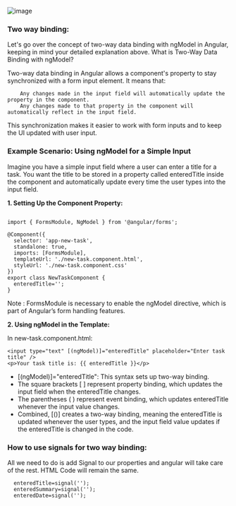 ![image](https://github.com/user-attachments/assets/1682349b-5baa-47e6-a3a4-58e4c18db793)

### Two way binding:
Let's go over the concept of two-way data binding with ngModel in Angular, keeping in mind your detailed explanation above.
What is Two-Way Data Binding with ngModel?

Two-way data binding in Angular allows a component's property to stay synchronized with a form input element. It means that:
```
    Any changes made in the input field will automatically update the property in the component.
    Any changes made to that property in the component will automatically reflect in the input field.
```

This synchronization makes it easier to work with form inputs and to keep the UI updated with user input.

### Example Scenario: Using ngModel for a Simple Input

Imagine you have a simple input field where a user can enter a title for a task. You want the title to be stored in a property called enteredTitle inside the component and automatically update every time the user types into the input field.

**1. Setting Up the Component Property:**
```

import { FormsModule, NgModel } from '@angular/forms';

@Component({
  selector: 'app-new-task',
  standalone: true,
  imports: [FormsModule],
  templateUrl: './new-task.component.html',
  styleUrl: './new-task.component.css'
})
export class NewTaskComponent {
  enteredTitle='';
}
```
Note : FormsModule is necessary to enable the ngModel directive, which is part of Angular’s form handling features.

**2. Using ngModel in the Template:**


In new-task.component.html:

```
<input type="text" [(ngModel)]="enteredTitle" placeholder="Enter task title" />
<p>Your task title is: {{ enteredTitle }}</p>
```
- [(ngModel)]="enteredTitle": This syntax sets up two-way binding.
- The square brackets [ ] represent property binding, which updates the input field when the enteredTitle changes.
- The parentheses ( ) represent event binding, which updates enteredTitle whenever the input value changes.
- Combined, [()] creates a two-way binding, meaning the enteredTitle is updated whenever the user types, and the input field value updates if the enteredTitle is changed in the code.


### How to use signals for two way binding:

All we need to do is add Signal to our properties and angular will take care of the rest. HTML Code will remain the same.
```
  enteredTitle=signal('');
  enteredSummary=signal('');
  enteredDate=signal('');
```
